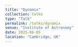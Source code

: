 ```yaml
---
title: "Dynamix"
collection: talks
type: "Talk"
permalink: /talks/dynamix
venue: "Institute of Astronomy"
date: 2025-06-05
location: "Cambridge, UK"
---
```



